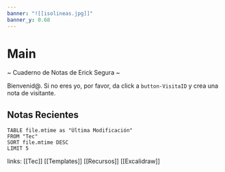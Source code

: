 ```yaml
---
banner: "![[isolineas.jpg]]"
banner_y: 0.68
---
```

# Main
~ Cuaderno de Notas de Erick Segura ~

Bienvenid@. 
Si no eres yo, por favor, da click a `button-VisitaID` y crea una nota de visitante.

## Notas Recientes
```dataview
TABLE file.mtime as "Última Modificación"
FROM "Tec"
SORT file.mtime DESC
LIMIT 5
```


links: [[Tec]] [[Templates]] [[Recursos]] [[Excalidraw]]
